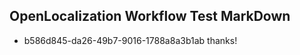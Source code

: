 ## OpenLocalization Workflow Test MarkDown
* b586d845-da26-49b7-9016-1788a8a3b1ab thanks!

<!--HONumber=Jul16_HO2-->


